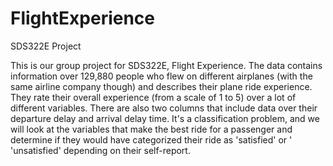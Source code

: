 # FlightExperience
SDS322E Project

This is our group project for SDS322E, Flight Experience. The data contains information over 129,880 people who flew on different airplanes (with the same airline company though) and describes their plane ride experience. They rate their overall experience (from a scale of 1 to 5) over a lot of different variables. There are also two columns that include data over their departure delay and arrival delay time. It's a classification problem, and we will look at the variables that make the best ride for a passenger and determine if they would have categorized their ride as 'satisfied' or ' 'unsatisfied' depending on their self-report. 

